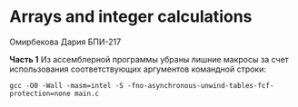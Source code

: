 # Arrays and integer calculations
Омирбекова Дария БПИ-217

**Часть 1**
Из ассемблерной программы убраны лишние макросы за счет использования соответствующих аргументов командной строки:
```
gcc -O0 -Wall -masm=intel -S -fno-asynchronous-unwind-tables-fcf-protection=none main.c
```
